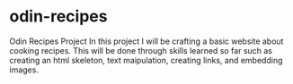 # odin-recipes
Odin Recipes Project
In this project I will be crafting a basic website about cooking recipes. This will be done through skills learned so far such as creating an html skeleton, text maipulation, creating links, and embedding images. 